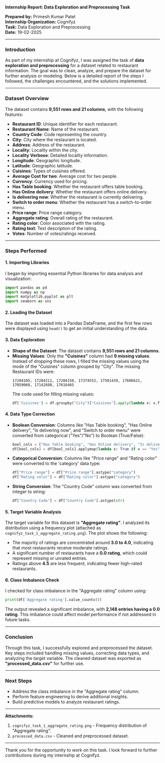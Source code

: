 **Internship Report: Data Exploration and Preprocessing Task**

**Prepared by:** Primesh Kumar Patel\
**Internship Organization:** Cognifyz\
**Task:** Data Exploration and Preprocessing\
**Date:** 19-02-2025

---

### **Introduction**

As part of my internship at Cognifyz, I was assigned the task of **data exploration and preprocessing** for a dataset related to restaurant information. The goal was to clean, analyze, and prepare the dataset for further analysis or modeling. Below is a detailed report of the steps I followed, the challenges encountered, and the solutions implemented.

---

### **Dataset Overview**

The dataset contains **9,551 rows and 21 columns**, with the following features:

- **Restaurant ID**: Unique identifier for each restaurant.
- **Restaurant Name**: Name of the restaurant.
- **Country Code**: Code representing the country.
- **City**: City where the restaurant is located.
- **Address**: Address of the restaurant.
- **Locality**: Locality within the city.
- **Locality Verbose**: Detailed locality information.
- **Longitude**: Geographic longitude.
- **Latitude**: Geographic latitude.
- **Cuisines**: Types of cuisines offered.
- **Average Cost for two**: Average cost for two people.
- **Currency**: Currency used for pricing.
- **Has Table booking**: Whether the restaurant offers table booking.
- **Has Online delivery**: Whether the restaurant offers online delivery.
- **Is delivering now**: Whether the restaurant is currently delivering.
- **Switch to order menu**: Whether the restaurant has a switch-to-order menu.
- **Price range**: Price range category.
- **Aggregate rating**: Overall rating of the restaurant.
- **Rating color**: Color associated with the rating.
- **Rating text**: Text description of the rating.
- **Votes**: Number of votes/ratings received.

---

### **Steps Performed**

#### **1. Importing Libraries**

I began by importing essential Python libraries for data analysis and visualization:

```python
import pandas as pd  
import numpy as np  
import matplotlib.pyplot as plt  
import seaborn as sns  
```

#### **2. Loading the Dataset**

The dataset was loaded into a Pandas DataFrame, and the first few rows were displayed using `head()` to get an initial understanding of the data.

#### **3. Data Exploration**

- **Shape of the Dataset**: The dataset contains **9,551 rows and 21 columns**.
- **Missing Values**: Only the **"Cuisines"** column had **9 missing values**. Instead of dropping these rows, I filled the missing values using the mode of the "Cuisines" column grouped by "City". The missing Restaurant IDs were:
  ```
  17284105, 17284211, 17284158, 17374552, 17501439, 17606621, 17059060, 17142698, 17616465  
  ```
  The code used for filling missing values:
  ```python
  df['Cuisines'] = df.groupby("City")["Cuisines"].apply(lambda x: x.fillna(x.mode()[0] if not x.mode().empty else "Unknown"))  
  ```

#### **4. Data Type Correction**

- **Boolean Conversion**: Columns like "Has Table booking", "Has Online delivery", "Is delivering now", and "Switch to order menu" were converted from categorical ("Yes"/"No") to Boolean (True/False):
  ```python
  bool_cols = ["Has Table booking", "Has Online delivery", "Is delivering now", "Switch to order menu"]  
  df[bool_cols] = df[bool_cols].applymap(lambda x: True if x == "Yes" else False)  
  ```
- **Categorical Conversion**: Columns like "Price range" and "Rating color" were converted to the 'category' data type:
  ```python
  df["Price range"] = df["Price range"].astype("category")  
  df["Rating color"] = df["Rating color"].astype("category")  
  ```
- **String Conversion**: The "Country Code" column was converted from integer to string:
  ```python
  df["Country Code"] = df["Country Code"].astype(str)  
  ```

#### **5. Target Variable Analysis**

The target variable for this dataset is **"Aggregate rating"**. I analyzed its distribution using a frequency plot (attached as `cognifyz_task_1_aggregate_rating.png`). The plot shows the following:

- The majority of ratings are concentrated around **3.0 to 4.0**, indicating that most restaurants receive moderate ratings.
- A significant number of restaurants have a **0.0 rating**, which could represent missing or unrated entries.
- Ratings above **4.5** are less frequent, indicating fewer high-rated restaurants.

#### **6. Class Imbalance Check**

I checked for class imbalance in the "Aggregate rating" column using:

```python
print(df['Aggregate rating'].value_counts())  
```

The output revealed a significant imbalance, with **2,148 entries having a 0.0 rating**. This imbalance could affect model performance if not addressed in future tasks.

---

### **Conclusion**

Through this task, I successfully explored and preprocessed the dataset. Key steps included handling missing values, correcting data types, and analyzing the target variable. The cleaned dataset was exported as **"processed\_data.csv"** for further use.

---

### **Next Steps**

- Address the class imbalance in the "Aggregate rating" column.
- Perform feature engineering to derive additional insights.
- Build predictive models to analyze restaurant ratings.

---

**Attachments:**

1. `cognifyz_task_1_aggregate_rating.png` - Frequency distribution of "Aggregate rating".
2. `processed_data.csv` - Cleaned and preprocessed dataset.

---

Thank you for the opportunity to work on this task. I look forward to further contributions during my internship at Cognifyz.
